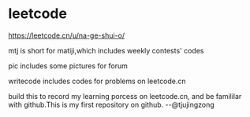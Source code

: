 # leetcode

https://leetcode.cn/u/na-ge-shui-o/

mtj is short for matiji,which includes weekly contests' codes

pic includes some pictures for forum

writecode includes codes for problems on leetcode.cn

build this to record my learning porcess on leetcode.cn, and be famililar with github.This is my first repository on github. 
--@tjujingzong
